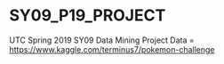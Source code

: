 # SY09_P19_PROJECT

UTC Spring 2019 SY09 Data Mining Project
Data = https://www.kaggle.com/terminus7/pokemon-challenge
